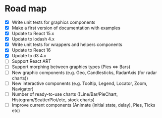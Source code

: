 # Road map

- [x] Write unit tests for graphics components
- [x] Make a first version of documentation with examples
- [x] Update to React 15.x
- [x] Update to lodash 4.x
- [x] Write unit tests for wrappers and helpers components 
- [x] Update to React 16
- [x] Update to d3 4.x
- [ ] Support React ART
- [ ] Support morphing between graphics types (Pies <=> Bars)
- [ ] New graphic components (e.g. Geo, Candlesticks, RadarAxis (for radar charts))
- [ ] New interactive components (e.g. Tooltip, Legend, Locator, Zoom, Navigator)
- [ ] Number of ready-to-use charts ()Line/Bar/PieChart, Histogram/ScatterPlot/etc, stock charts)
- [ ] Improve current components (Animate (initial state, delay), Pies, Ticks etc)
